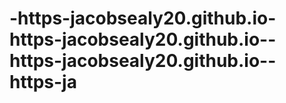 # -https-jacobsealy20.github.io-https-jacobsealy20.github.io--https-jacobsealy20.github.io--https-ja

